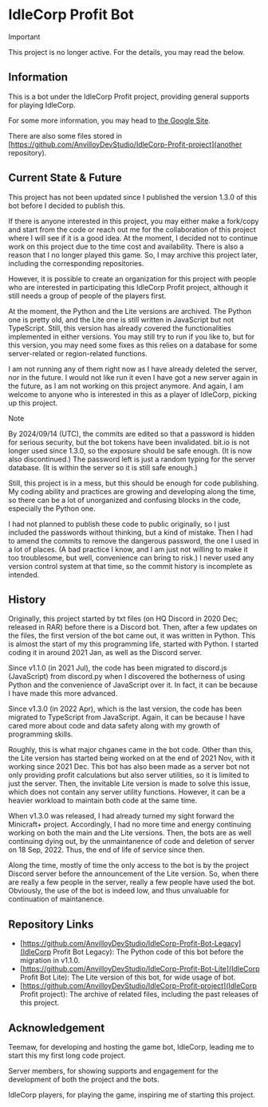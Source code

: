 # IdleCorp Profit Bot

> [!IMPORTANT]
> This project is no longer active.
> For the details, you may read the below.

## Information

This is a bot under the IdleCorp Profit project, providing general supports for playing IdleCorp.

For some more information, you may head to [the Google Site](https://sites.google.com/view/idlecorpprofit).

There are also some files stored in [https://github.com/AnvilloyDevStudio/IdleCorp-Profit-project](another repository).

## Current State & Future

This project has not been updated since I published the version 1.3.0 of this bot before I decided to publish this.

If there is anyone interested in this project, you may either make a fork/copy and start from the code or
reach out me for the collaboration of this project where I will see if it is a good idea. At the moment, I decided not to continue
work on this project due to the time cost and availability. There is also a reason that I no longer played this game.
So, I may archive this project later, including the corresponding repositories.

However, it is possible to create an organization for this project with people who are interested in participating this
IdleCorp Profit project, although it still needs a group of people of the players first.

At the moment, the Python and the Lite versions are archived. The Python one is pretty old, and the Lite one is
still written in JavaScript but not TypeScript. Still, this version has already covered the functionalities
implemented in either versions. You may still try to run if you like to, but for this version, you may need
some fixes as this relies on a database for some server-related or region-related functions.

I am not running any of them right now as I have already deleted the server, nor in the future.
I would not like run it even I have got a new server again in the future, as I am not working on
this project anymore. And again, I am welcome to anyone who is interested in this as a player
of IdleCorp, picking up this project.

> [!NOTE]
> By 2024/09/14 (UTC), the commits are edited so that a password is hidden for serious security,
> but the bot tokens have been invalidated. bit.io is not longer used since 1.3.0,
> so the exposure should be safe enough. (It is now also discontinued.) The password left is just a random typing
> for the server database. (It is within the server so it is still safe enough.)

Still, this project is in a mess, but this should be enough for code publishing.
My coding ability and practices are growing and developing along the time, so
there can be a lot of unorganized and confusing blocks in the code, especially the Python one.

I had not planned to publish these code to public originally, so I just included the passwords
without thinking, but a kind of mistake. Then I had to amend the commits to remove the dangerous
password, the one I used in a lot of places. (A bad practice I know, and I am just not willing to
make it too troublesome, but well, convenience can bring to risk.) I never used any
version control system at that time, so the commit history is incomplete as intended.

## History

Originally, this project started by txt files (on HQ Discord in 2020 Dec; released in RAR) before there
is a Discord bot. Then, after a few updates on the files, the first version of the bot came out, it was
written in Python. This is almost the start of my this programming life, started with Python. I started
coding it in around 2021 Jan, as well as the Discord server.

Since v1.1.0 (in 2021 Jul), the code has been migrated to discord.js (JavaScript) from discord.py
when I discovered the botherness of using Python and the convenience of JavaScript over it. In fact,
it can be because I have made this more advanced.

Since v1.3.0 (in 2022 Apr), which is the last version, the code has been migrated to TypeScript from
JavaScript. Again, it can be because I have cared more about code and data safety along with my
growth of programming skills.

Roughly, this is what major chganes came in the bot code. Other than this, the Lite version has started
being worked on at the end of 2021 Nov, with it working since 2021 Dec. This bot has also been made as
a server bot not only providing profit calculations but also server utilities, so it is limited to
just the server. Then, the invitable Lite version is made to solve this issue, which does not contain
any server utility functions. However, it can be a heavier workload to maintain both code at the same
time.

When v1.3.0 was released, I had already turned my sight forward the Minicraft+ project. Accordingly,
I had no more time and energy continuing working on both the main and the Lite versions. Then, the bots
are as well continuing dying out, by the unmaintanence of code and deletion of server on 18 Sep, 2022.
Thus, the end of life of service since then.

Along the time, mostly of time the only access to the bot is by the project Discord server before the
announcement of the Lite version. So, when there are really a few people in the server, really a few
people have used the bot. Obviously, the use of the bot is indeed low, and thus unvaluable for continuation of
maintanence.

## Repository Links

- [https://github.com/AnvilloyDevStudio/IdleCorp-Profit-Bot-Legacy](IdleCorp Profit Bot Legacy):
  The Python code of this bot before the migration in v1.1.0.
- [https://github.com/AnvilloyDevStudio/IdleCorp-Profit-Bot-Lite](IdleCorp Profit Bot Lite):
  The Lite version of this bot, for wide usage of bot.
- [https://github.com/AnvilloyDevStudio/IdleCorp-Profit-project](IdleCorp Profit project):
  The archive of related files, including the past releases of this project.

## Acknowledgement

Teemaw, for developing and hosting the game bot, IdleCorp, leading me to start this my first long code project.

Server members, for showing supports and engagement for the development of both the project and the bots.

IdleCorp players, for playing the game, inspiring me of starting this project.
